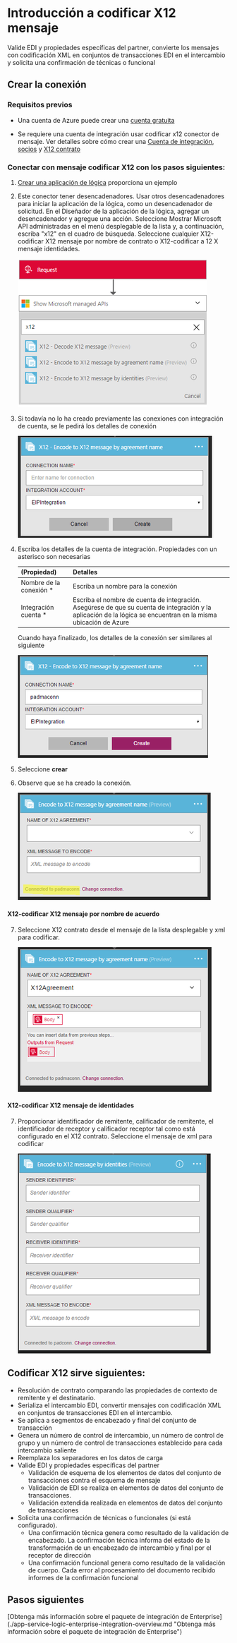 <properties 
    pageTitle="Obtenga más información sobre Enterprise Integration Pack codificar X12 mensaje Connctor | Servicio de aplicaciones de Microsoft Azure | Microsoft Azure" 
    description="Obtenga información sobre cómo utilizar asociados con las aplicaciones empresariales Integration Pack y lógica" 
    services="logic-apps" 
    documentationCenter=".net,nodejs,java"
    authors="padmavc" 
    manager="erikre" 
    editor=""/>

<tags 
    ms.service="logic-apps" 
    ms.workload="integration" 
    ms.tgt_pltfrm="na" 
    ms.devlang="na" 
    ms.topic="article" 
    ms.date="08/15/2016" 
    ms.author="padmavc"/>

# <a name="get-started-with-encode-x12-message"></a>Introducción a codificar X12 mensaje

Valide EDI y propiedades específicas del partner, convierte los mensajes con codificación XML en conjuntos de transacciones EDI en el intercambio y solicita una confirmación de técnicas o funcional

## <a name="create-the-connection"></a>Crear la conexión

### <a name="prerequisites"></a>Requisitos previos

* Una cuenta de Azure puede crear una [cuenta gratuita](https://azure.microsoft.com/free)

* Se requiere una cuenta de integración usar codificar x12 conector de mensaje. Ver detalles sobre cómo crear una [Cuenta de integración](./app-service-logic-enterprise-integration-create-integration-account.md), [socios](./app-service-logic-enterprise-integration-partners.md) y [X12 contrato](./app-service-logic-enterprise-integration-x12.md)

### <a name="connect-to-encode-x12-message-using-the-following-steps"></a>Conectar con mensaje codificar X12 con los pasos siguientes:

1. [Crear una aplicación de lógica](./app-service-logic-create-a-logic-app.md) proporciona un ejemplo

2. Este conector tener desencadenadores. Usar otros desencadenadores para iniciar la aplicación de la lógica, como un desencadenador de solicitud.  En el Diseñador de la aplicación de la lógica, agregar un desencadenador y agregue una acción.  Seleccione Mostrar Microsoft API administradas en el menú desplegable de la lista y, a continuación, escriba "x12" en el cuadro de búsqueda.  Seleccione cualquier X12-codificar X12 mensaje por nombre de contrato o X12-codificar a 12 X mensaje identidades.  

    ![Buscar x12](./media/app-service-logic-enterprise-integration-x12connector/x12decodeimage1.png) 

3. Si todavía no lo ha creado previamente las conexiones con integración de cuenta, se le pedirá los detalles de conexión

    ![conexión de la cuenta de integración](./media/app-service-logic-enterprise-integration-x12connector/x12encodeimage1.png) 


4. Escriba los detalles de la cuenta de integración.  Propiedades con un asterisco son necesarias

  	| (Propiedad) | Detalles |
  	| -------- | ------- |
  	| Nombre de la conexión * | Escriba un nombre para la conexión |
  	| Integración cuenta * | Escriba el nombre de cuenta de integración. Asegúrese de que su cuenta de integración y la aplicación de la lógica se encuentran en la misma ubicación de Azure |

    Cuando haya finalizado, los detalles de la conexión ser similares al siguiente

    ![conexión de la cuenta de integración creado](./media/app-service-logic-enterprise-integration-x12connector/x12encodeimage2.png) 


5. Seleccione **crear**

6. Observe que se ha creado la conexión.

    ![detalles de conexión de cuenta de integración](./media/app-service-logic-enterprise-integration-x12connector/x12encodeimage3.png) 

#### <a name="x12---encode-x12-message-by-agreement-name"></a>X12-codificar X12 mensaje por nombre de acuerdo

7. Seleccione X12 contrato desde el mensaje de la lista desplegable y xml para codificar.

    ![proporcionar campos obligatorios](./media/app-service-logic-enterprise-integration-x12connector/x12encodeimage4.png) 

#### <a name="x12---encode-x12-message-by-identities"></a>X12-codificar X12 mensaje de identidades

7.  Proporcionar identificador de remitente, calificador de remitente, el identificador de receptor y calificador receptor tal como está configurado en el X12 contrato.  Seleccione el mensaje de xml para codificar

    ![proporcionar campos obligatorios](./media/app-service-logic-enterprise-integration-x12connector/x12encodeimage5.png) 

## <a name="x12-encode-does-following"></a>Codificar X12 sirve siguientes:

* Resolución de contrato comparando las propiedades de contexto de remitente y el destinatario.
* Serializa el intercambio EDI, convertir mensajes con codificación XML en conjuntos de transacciones EDI en el intercambio.
* Se aplica a segmentos de encabezado y final del conjunto de transacción
* Genera un número de control de intercambio, un número de control de grupo y un número de control de transacciones establecido para cada intercambio saliente
* Reemplaza los separadores en los datos de carga
* Valide EDI y propiedades específicas del partner
    * Validación de esquema de los elementos de datos del conjunto de transacciones contra el esquema de mensaje
    * Validación de EDI se realiza en elementos de datos del conjunto de transacciones.
    * Validación extendida realizada en elementos de datos del conjunto de transacciones
* Solicita una confirmación de técnicas o funcionales (si está configurado).
    * Una confirmación técnica genera como resultado de la validación de encabezado. La confirmación técnica informa del estado de la transformación de un encabezado de intercambio y final por el receptor de dirección
    * Una confirmación funcional genera como resultado de la validación de cuerpo. Cada error al procesamiento del documento recibido informes de la confirmación funcional

## <a name="next-steps"></a>Pasos siguientes

[Obtenga más información sobre el paquete de integración de Enterprise] (./app-service-logic-enterprise-integration-overview.md "Obtenga más información sobre el paquete de integración de Enterprise") 

